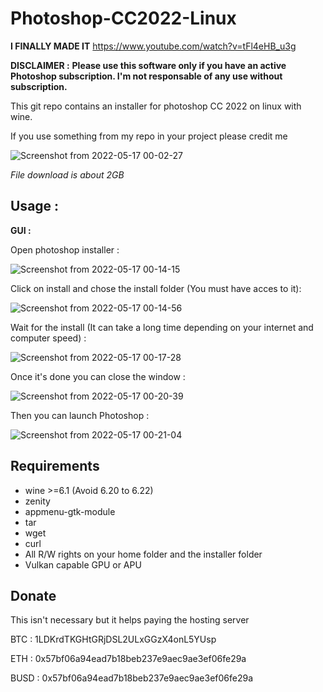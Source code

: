 # Photoshop-CC2022-Linux

**I FINALLY MADE IT**
https://www.youtube.com/watch?v=tFl4eHB_u3g

**DISCLAIMER :**
**Please use this software only if you have an active Photoshop subscription. I'm not responsable of any use without subscription.**

This git repo contains an installer for photoshop CC 2022 on linux with wine.

If you use something from my repo in your project please credit me

![Screenshot from 2022-05-17 00-02-27](https://user-images.githubusercontent.com/52078885/168690419-274020b0-c993-4b86-a58f-f0f07237aa4f.png)

*File download is about 2GB*

## Usage : 

**GUI :**

Open photoshop installer :

![Screenshot from 2022-05-17 00-14-15](https://user-images.githubusercontent.com/52078885/168692144-a1819955-c541-4248-bca2-ef4ed248e4bf.png)

Click on install and chose the install folder (You must have acces to it):

![Screenshot from 2022-05-17 00-14-56](https://user-images.githubusercontent.com/52078885/168692184-62e2c937-fa4b-43e8-ab8a-449015b42994.png)

Wait for the install (It can take a long time depending on your internet and computer speed) :

![Screenshot from 2022-05-17 00-17-28](https://user-images.githubusercontent.com/52078885/168692197-c861e67a-01e0-436d-8169-6d23a0aa4edb.png)

Once it's done you can close the window :

![Screenshot from 2022-05-17 00-20-39](https://user-images.githubusercontent.com/52078885/168692210-7093c10d-310d-45f4-98fb-0d8eb25609f5.png)

Then you can launch Photoshop :

![Screenshot from 2022-05-17 00-21-04](https://user-images.githubusercontent.com/52078885/168692218-dd1dd912-83a8-4746-aafa-da7f0a9673c3.png)

## Requirements
- wine >=6.1 (Avoid 6.20 to 6.22)
- zenity
- appmenu-gtk-module
- tar
- wget
- curl
- All R/W rights on your home folder and the installer folder
- Vulkan capable GPU or APU


## Donate

This isn't necessary but it helps paying the hosting server



BTC : 1LDKrdTKGHtGRjDSL2ULxGGzX4onL5YUsp

ETH : 0x57bf06a94ead7b18beb237e9aec9ae3ef06fe29a

BUSD : 0x57bf06a94ead7b18beb237e9aec9ae3ef06fe29a
